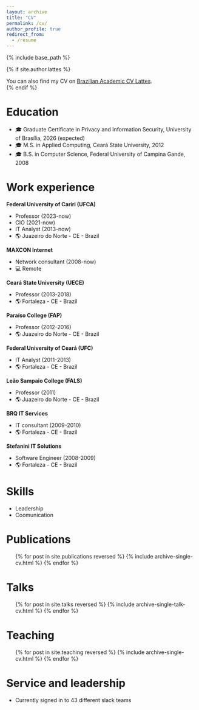```yaml
---
layout: archive
title: "CV"
permalink: /cv/
author_profile: true
redirect_from:
  - /resume
---
```


{% include base_path %}

{% if site.author.lattes %}
  <div class="wordwrap">You can also find my CV on <a href="{{site.author.lattes}}">Brazilian Academic CV Lattes</a>.</div>
{% endif %}

Education
======
* :mortar_board: Graduate Certificate in Privacy and Information Security, University of Brasília, 2026 (expected)
* :mortar_board: M.S. in Applied Computing, Ceará State University, 2012
* :mortar_board: B.S. in Computer Science, Federal University of Campina Gande, 2008

Work experience
======

**Federal University of Cariri (UFCA)**
* Professor (2023-now)
* CIO (2021-now)
* IT Analyst (2013-now)
* :earth_americas: Juazeiro do Norte - CE - Brazil

**MAXCON Internet**
* Network consultant (2008-now)
* :computer: Remote 

**Ceará State University (UECE)**
* Professor (2013-2018)
* :earth_americas: Fortaleza - CE - Brazil

**Paraíso College (FAP)**
* Professor (2012-2016)
* :earth_americas: Juazeiro do Norte - CE - Brazil

**Federal University of Ceará (UFC)**
* IT Analyst (2011-2013)
* :earth_americas: Fortaleza - CE - Brazil
    
**Leão Sampaio College (FALS)**
* Professor (2011)
* :earth_americas: Juazeiro do Norte - CE - Brazil

**BRQ IT Services**
* IT consultant (2009-2010)
* :earth_americas: Fortaleza - CE - Brazil

**Stefanini IT Solutions**
* Software Engineer (2008-2009)
* :earth_americas: Fortaleza - CE - Brazil
  
Skills
======
* Leadership
* Coomunication

Publications
======
  <ul>{% for post in site.publications reversed %}
    {% include archive-single-cv.html %}
  {% endfor %}</ul>
  
Talks
======
  <ul>{% for post in site.talks reversed %}
    {% include archive-single-talk-cv.html  %}
  {% endfor %}</ul>
  
Teaching
======
  <ul>{% for post in site.teaching reversed %}
    {% include archive-single-cv.html %}
  {% endfor %}</ul>
  
Service and leadership
======
* Currently signed in to 43 different slack teams
